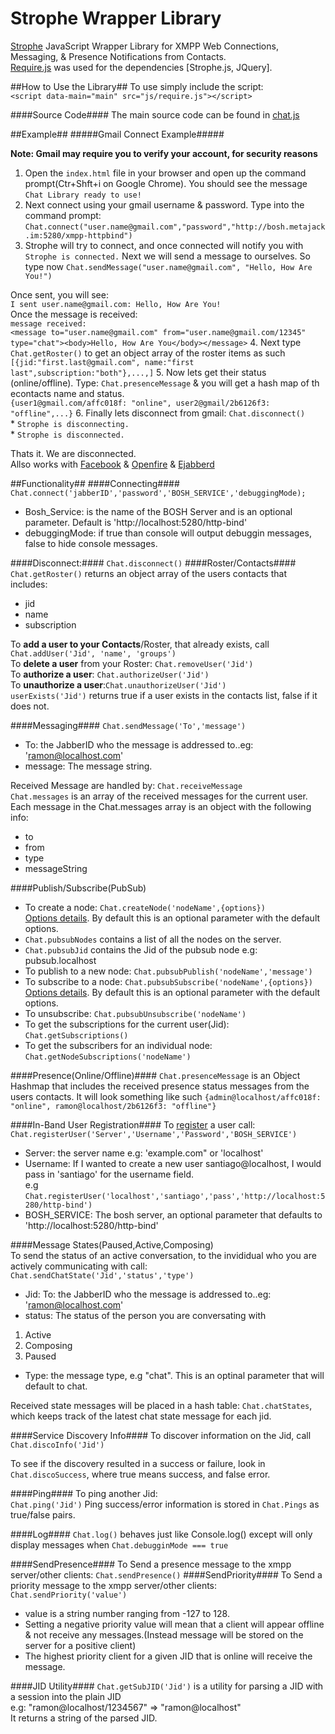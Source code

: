 Strophe Wrapper Library
=======================

[Strophe](http://strophe.im/strophejs/) JavaScript Wrapper Library for XMPP Web Connections, Messaging, &amp; Presence Notifications from Contacts.  
[Require.js](http://requirejs.org/) was used for the dependencies [Strophe.js, JQuery].

##How to Use the Library##
To use simply include the script:  
`<script data-main="main" src="js/require.js"></script>`

####Source Code####
The main source code can be found in [chat.js](chat.js)

##Example##
#####Gmail Connect Example#####

  **Note: Gmail may require you to verify your account, for security reasons**
  1. Open the `index.html` file in your browser and open up the command prompt(Ctr+Shft+i on Google Chrome). You should see the message `Chat Library ready to use! `
  2. Next connect using your gmail username & password. Type into the command prompt: `Chat.connect("user.name@gmail.com","password","http://bosh.metajack.im:5280/xmpp-httpbind")`
  3. Strophe will try to connect, and once connected will notify you with  `Strophe is connected.` Next we will send a message to ourselves. So type now `Chat.sendMessage("user.name@gmail.com", "Hello, How Are You!")`  
      
  Once sent, you will see:  
    `I sent user.name@gmail.com: Hello, How Are You! `  
  Once the message is received:  
    ```message received:```  
  ```<message to="user.name@gmail.com" from="user.name@gmail.com/12345" type="chat"><body>Hello, How Are You</body></message>```
  4. Next type `Chat.getRoster()` to get an object array of the roster items as such `[{jid:"first.last@gmail.com", name:"first last",subscription:"both"},...,]`
  5. Now lets get their status (online/offline). Type: `Chat.presenceMessage` & you will get a hash map of th econtacts name and status.   
    `{user1@gmail.com/affc018f: "online", user2@gmail/2b6126f3: "offline",...}`
  6. Finally lets disconnect from gmail: `Chat.disconnect()`  
    * `Strophe is disconnecting.`  
    * `Strophe is disconnected. `

  Thats it. We are disconnected.  
  Allso works with [Facebook](http://stackoverflow.com/questions/5897833/architecture-to-facebook-chat-from-a-webpage-xmpp-strophe-punjab) & [Openfire](http://www.igniterealtime.org/projects/openfire/) & [Ejabberd](http://www.ejabberd.im/)
    

##Functionality##
####Connecting####
  `Chat.connect('jabberID','password','BOSH_SERVICE','debuggingMode);`  
  * Bosh_Service: is the name of the BOSH Server and is an optional parameter. Default is 'http://localhost:5280/http-bind'
  * debuggingMode: if true than console will output debuggin messages, false to hide console messages.  
  
####Disconnect:####
  `Chat.disconnect()`
####Roster/Contacts####
  `Chat.getRoster()` returns an object array of the users contacts that includes:
  * jid
  * name  
  * subscription  

To **add a user to your Contacts**/Roster, that already exists, call `Chat.addUser('Jid', 'name', 'groups')`  
To **delete a user** from your Roster: `Chat.removeUser('Jid')`  
To **authorize a user**:  `Chat.authorizeUser('Jid')`  
To **unauthorize a user**:`Chat.unauthorizeUser('Jid')`  
`userExists('Jid')` returns true if a user exists in the contacts list, false if it does not.

####Messaging####
  `Chat.sendMessage('To','message')`  
  * To: the JabberID who the message is addressed to..eg: 'ramon@localhost.com'
  * message: The message string.  
  
Received Message are handled by: `Chat.receiveMessage`  
`Chat.messages` is an array of the received messages for the current user. Each message in the Chat.messages array is an object with the following info: 
  * to 
  * from
  * type
  * messageString  
  
####Publish/Subscribe(PubSub)
 * To create a node: `Chat.createNode('nodeName',{options})`  
 [Options details](http://xmpp.org/extensions/xep-0060.html#owner-create). By default this is an optional parameter with the default options.  
 * `Chat.pubsubNodes` contains a list of all the nodes on the server.
 * `Chat.pubsubJid` contains the Jid of the pubsub node e.g: pubsub.localhost
 * To publish to a new node: `Chat.pubsubPublish('nodeName','message')`
 * To subscribe to a node: `Chat.pubsubSubscribe('nodeName',{options})`  
 [Options details](http://xmpp.org/extensions/xep-0060.html#owner-create). By default this is an optional parameter with the default options.  
 * To unsubscribe: `Chat.pubsubUnsubscribe('nodeName')`  
 * To get the subscriptions for the current user(Jid): `Chat.getSubscriptions()`
 * To get the subscribers for an individual node: `Chat.getNodeSubscriptions('nodeName')`  
 
 
####Presence(Online/Offline)####
  `Chat.presenceMessage` is an Object Hashmap that includes the received presence status messages from the users contacts.
  It will look something like such `{admin@localhost/affc018f: "online", ramon@localhost/2b6126f3: "offline"}`

####In-Band User Registration####
 To [register](http://xmpp.org/extensions/xep-0077.html) a user call:
 `Chat.registerUser('Server','Username','Password','BOSH_SERVICE')`  
 * Server: the server name e.g: 'example.com" or 'localhost'
 * Username: If I wanted to create a new user santiago@localhost, I would pass in 'santiago' for the username field.  
   e.g `Chat.registerUser('localhost','santiago','pass','http://localhost:5280/http-bind')`
 * BOSH_SERVICE: The bosh server, an optional parameter that defaults to 'http://localhost:5280/http-bind'  
 

####Message States(Paused,Active,Composing)  
 To send the status of an active conversation, to the invididual who you are actively communicating with call:
 `Chat.sendChatState('Jid','status','type')`
  * Jid: To: the JabberID who the message is addressed to..eg: 'ramon@localhost.com'  
  * status: The status of the person you are conversating with
   1. Active
   2. Composing
   3. Paused
  * Type: the message type, e.g "chat". This is an optinal parameter that will default to chat.
  
 Received state messages will be placed in a hash table: `Chat.chatStates`, which keeps track of the latest chat state message for each jid.
 
####Service Discovery Info####
 To discover information on the Jid, call  
 `Chat.discoInfo('Jid')`

 To see if the discovery resulted in a success or failure, look in `Chat.discoSuccess`, where true means success, and false error.  

####Ping####
To ping another Jid:  
`Chat.ping('Jid')`
Ping success/error information is stored in `Chat.Pings` as true/false pairs.

  
####Log####
  `Chat.log()` behaves just like Console.log() except will only display messages when `Chat.debugginMode === true`

####SendPresence####
To Send a presence message to the xmpp server/other clients: `Chat.sendPresence()`
####SendPriority####
To Send a priority message to the xmpp server/other clients: `Chat.sendPriority('value')`
  * value is a string number ranging from -127 to 128.
  * Setting a negative priority value will mean that a client will appear offline & not receive any messages.(Instead message will be stored on the server for a positive client)
  * The highest priority client for a given JID that is online will receive the message.  
  
####JID Utility####
`Chat.getSubJID('Jid')` is a utility for parsing a JID with a session into the plain JID  
  e.g: "ramon@localhost/1234567" => "ramon@localhost"  
  It returns a string of the parsed JID.
